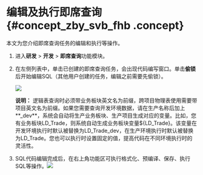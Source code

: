 # 编辑及执行即席查询 {#concept_zby_svb_fhb .concept}

本文为您介绍即席查询任务的编辑和执行等操作。

1.  进入**研发** \> **开发** \> **即席查询**功能模块。
2.  在左侧列表中，单击已创建的即席查询任务，会出现代码编写窗口。单击**偷锁**后开始编辑SQL（其他用户创建的任务，编辑之前需要先偷锁）。

    ![](http://static-aliyun-doc.oss-cn-hangzhou.aliyuncs.com/assets/img/149654/155601277341593_zh-CN.png)

    **说明：** 逻辑表查询时必须带业务板块英文名为前缀，跨项目物理表使用需要带项目英文名为前缀。如果您需要查询开发环境数据，请在生产名称后加上**\_dev**，系统会自动将生产业务板块、生产项目生成对应的变量。比如，您有业务板块LD\_Trade，则系统自动生成业务板块变量$\{LD\_Trade\}。该变量在开发环境执行时默认被替换为LD\_Trade\_dev，在生产环境执行时默认被替换为LD\_Trade。您也可以执行时设置固定的值，提高代码在不同环境执行时的灵活性。

3.  SQL代码编辑完成后，在右上角功能区可执行格式化、预编译、保存、执行SQL等操作。![](http://static-aliyun-doc.oss-cn-hangzhou.aliyuncs.com/assets/img/149654/155601277341595_zh-CN.png)

